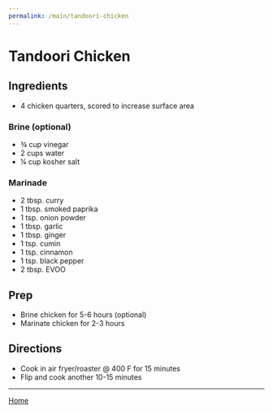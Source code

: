 ```yaml
---
permalink: /main/tandoori-chicken
---
```

# Tandoori Chicken

## Ingredients

- 4 chicken quarters, scored to increase surface area

### Brine (optional)

- ¾ cup vinegar
- 2 cups water
- ¼ cup kosher salt

### Marinade

- 2 tbsp. curry
- 1 tbsp. smoked paprika
- 1 tsp. onion powder
- 1 tbsp. garlic
- 1 tbsp. ginger
- 1 tsp. cumin
- 1 tsp. cinnamon
- 1 tsp. black pepper
- 2 tbsp. EVOO

## Prep

- Brine chicken for 5-6 hours (optional)
- Marinate chicken for 2-3 hours

## Directions

- Cook in air fryer/roaster @ 400 F for 15 minutes
- Flip and cook another 10-15 minutes

---

[Home](https://thomasjbarrett82.github.io)
